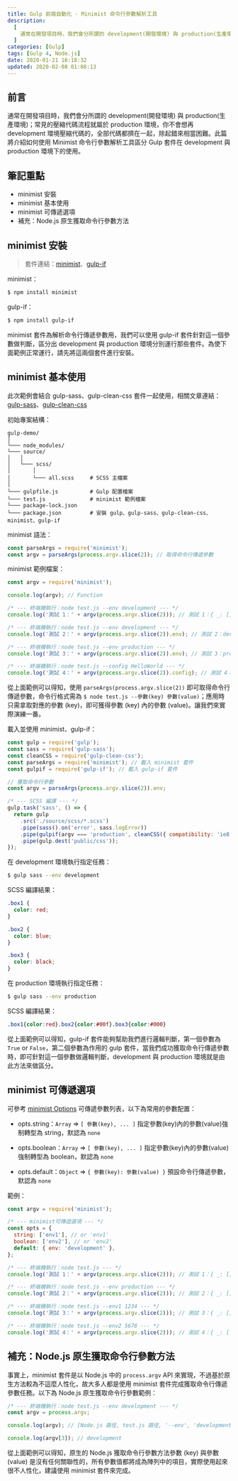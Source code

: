 ```yaml
---
title: Gulp 前端自動化 - Minimist 命令行參數解析工具
description:
  [
    通常在開發項目時，我們會分所謂的 development(開發環境) 與 production(生產環境)；常見的壓縮代碼流程就屬於 production 環境，你不會想再 development 環境壓縮代碼的，全部代碼都擠在一起，除起錯來相當困難。此篇將介紹如何使用 Minimist 命令行參數解析工具區分 Gulp 套件在 development 與 production 環境下的使用。,
  ]
categories: [Gulp]
tags: [Gulp 4, Node.js]
date: 2020-01-21 16:18:32
updated: 2020-02-08 01:08:13
---
```


## 前言

通常在開發項目時，我們會分所謂的 development(開發環境) 與 production(生產環境)；常見的壓縮代碼流程就屬於 production 環境，你不會想再 development 環境壓縮代碼的，全部代碼都擠在一起，除起錯來相當困難。此篇將介紹如何使用 Minimist 命令行參數解析工具區分 Gulp 套件在 development 與 production 環境下的使用。

## 筆記重點

- minimist 安裝
- minimist 基本使用
- minimist 可傳遞選項
- 補充：Node.js 原生獲取命令行參數方法

## minimist 安裝

> 套件連結：[minimist](https://www.npmjs.com/package/minimist)、[gulp-if](https://www.npmjs.com/package/gulp-if)

minimist：

```bash
$ npm install minimist
```

gulp-if：

```bash
$ npm install gulp-if
```

minimist 套件為解析命令行傳遞參數用，我們可以使用 gulp-if 套件針對這一個參數做判斷，區分出 development 與 production 環境分別運行那些套件。為使下面範例正常運行，請先將這兩個套件進行安裝。

## minimist 基本使用

<div class="note warning">此次範例會結合 gulp-sass、gulp-clean-css 套件一起使用，相關文章連結：<a href="https://awdr74100.github.io/2019-12-31-gulp-gulpsass/" target="_blank">gulp-sass</a>、<a href="https://awdr74100.github.io/2020-01-17-gulp-gulphtmlmin-gulpcleancss-gulpuglify/" target="_blank">gulp-clean-css</a></div>

初始專案結構：

```plain
gulp-demo/
│
└─── node_modules/
└─── source/
│   │
│   └─── scss/
│       │
│       └─── all.scss     # SCSS 主檔案
│
└─── gulpfile.js          # Gulp 配置檔案
└─── test.js              # minimist 範例檔案
└─── package-lock.json
└─── package.json         # 安裝 gulp、gulp-sass、gulp-clean-css、minimist、gulp-if
```

minimist 語法：

```js
const parseArgs = require('minimist');
const argv = parseArgs(process.argv.slice(2)); // 取得命令行傳遞參數
```

minimist 範例檔案：

```js
const argv = require('minimist');

console.log(argv); // Function

/* --- 終端機執行：node test.js --env development --- */
console.log('測試 1：' + argv(process.argv.slice(2))); // 測試 1：{ _: [], env: 'development' }

/* --- 終端機執行：node test.js --env development --- */
console.log('測試 2：' + argv(process.argv.slice(2)).env); // 測試 2：development

/* --- 終端機執行：node test.js --env production --- */
console.log('測試 3：' + argv(process.argv.slice(2)).env); // 測試 3：production

/* --- 終端機執行：node test.js --config HelloWorld --- */
console.log('測試 4：' + argv(process.argv.slice(2)).config); // 測試 4：HelloWorld
```

從上面範例可以得知，使用 `parseArgs(process.argv.slice(2))` 即可取得命令行傳遞參數，命令行格式需為 `$ node test.js --參數(key) 參數(value)`；應用時只需拿取對應的參數 (key)，即可獲得參數 (key) 內的參數 (value)。讓我們來實際演練一番。

載入並使用 minimist、gulp-if：

```js
const gulp = require('gulp');
const sass = require('gulp-sass');
const cleanCSS = require('gulp-clean-css');
const parseArgs = require('minimist'); // 載入 minimist 套件
const gulpif = require('gulp-if'); // 載入 gulp-if 套件

// 獲取命令行參數
const argv = parseArgs(process.argv.slice(2)).env;

/* --- SCSS 編譯 --- */
gulp.task('sass', () => {
  return gulp
    .src('./source/scss/*.scss')
    .pipe(sass().on('error', sass.logError))
    .pipe(gulpif(argv === 'production', cleanCSS({ compatibility: 'ie8' }))) // 區分套件使用環境
    .pipe(gulp.dest('public/css'));
});
```

在 development 環境執行指定任務：

```bash
$ gulp sass --env development
```

SCSS 編譯結果：

```scss
.box1 {
  color: red;
}

.box2 {
  color: blue;
}

.box3 {
  color: black;
}
```

在 production 環境執行指定任務：

```bash
$ gulp sass --env production
```

SCSS 編譯結果：

<!-- prettier-ignore-start -->
```scss
.box1{color:red}.box2{color:#00f}.box3{color:#000}
```
<!-- prettier-ignore-end -->

從上面範例可以得知，gulp-if 套件能夠幫助我們進行邏輯判斷，第一個參數為 `True` or `False`，第二個參數為作用的 gulp 套件，當我們成功獲取命令行傳遞參數時，即可針對這一個參數做邏輯判斷，development 與 production 環境就是由此方法來做區分。

## minimist 可傳遞選項

可參考 [minimist Options](https://www.npmjs.com/package/minimist) 可傳遞參數列表，以下為常用的參數配置：

- opts.string：`Array` => `[ 參數(key), ... ]`
  指定參數(key)內的參數(value)強制轉型為 string，默認為 `none`

- opts.boolean：`Array` => `[ 參數(key), ... ]`
  指定參數(key)內的參數(value)強制轉型為 boolean，默認為 `none`

- opts.default：`Object` => `{ 參數(key): 參數(value) }`
  預設命令行傳遞參數，默認為 `none`

範例：

```js
const argv = require('minimist');

/* --- minimist可傳遞選項 --- */
const opts = {
  string: ['env1'], // or 'env1'
  boolean: ['env2'], // or 'env2'
  default: { env: 'development' },
};

/* --- 終端機執行：node test.js --- */
console.log('測試 1：' + argv(process.argv.slice(2))); // 測試 1：{ _: [], env2: false, env: 'development' }

/* --- 終端機執行：node test.js --env production --- */
console.log('測試 2：' + argv(process.argv.slice(2))); // 測試 2：{ _: [], env2: false, env: 'production' }

/* --- 終端機執行：node test.js --env1 1234 --- */
console.log('測試 3：' + argv(process.argv.slice(2))); // 測試 3：{ _: [], env2: false, env1: '1234', env: 'development' }

/* --- 終端機執行：node test.js --env2 5678 --- */
console.log('測試 4：' + argv(process.argv.slice(2))); // 測試 4：{ _: [ 5678 ], env2: true, env: 'development' }
```

## 補充：Node.js 原生獲取命令行參數方法

事實上，minimist 套件是以 Node.js 中的 `process.argv` API 來實現，不過基於原生方法較為不這麼人性化，故大多人都是使用 minimist 套件完成獲取命令行傳遞參數任務。以下為 Node.js 原生獲取命令行參數範例：

```js
/* --- 終端機執行：node test.js --env development --- */
const argv = process.argv;

console.log(argv); // [Node.js 路徑, test.js 路徑, '--env', 'development']

console.log(argv[3]); // development
```

從上面範例可以得知，原生的 Node.js 獲取命令行參數方法參數 (key) 與參數 (value) 是沒有任何關聯性的，所有參數值都將成為陣列中的項目，實際使用起來很不人性化，建議使用 minimist 套件來完成。
